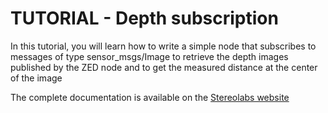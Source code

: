 # TUTORIAL - Depth subscription

In this tutorial, you will learn how to write a simple node that subscribes to messages of type sensor_msgs/Image to retrieve the depth images published by the ZED node and to get the measured distance at the center of the image

The complete documentation is available on the [Stereolabs website](https://www.stereolabs.com/docs/ros2/050_depth-sensing)


